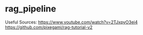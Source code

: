 # rag_pipeline

Useful Sources: 
https://www.youtube.com/watch?v=2TJxpyO3ei4
https://github.com/pixegami/rag-tutorial-v2